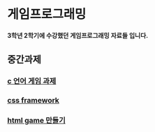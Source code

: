 # 게임프로그래밍 
#### 3학년 2학기에 수강했던 게임프로그래밍 자료들 입니다.

## 중간과제 
### [c 언어 게임 과제](https://github.com/jmlee119/GameProgramming/tree/main/%EC%A4%91%EA%B0%84%EA%B3%BC%EC%A0%9C)



### [css framework](https://github.com/jmlee119/GameProgramming/tree/main/docs)

### [html game 만들기](https://github.com/jmlee119/GameProgramming/tree/main/htmlgame)
